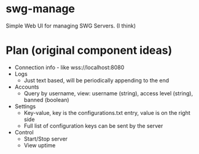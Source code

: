 # swg-manage

Simple Web UI for managing SWG Servers. (I think)

# Plan (original component ideas)

- Connection info - like wss://localhost:8080
- Logs
  - Just text based, will be periodically appending to the end
- Accounts
  - Query by username, view: username (string), access level (string), banned (boolean)
- Settings
  - Key-value, key is the configurations.txt entry, value is on the right side
  - Full list of configuration keys can be sent by the server
- Control
  - Start/Stop server
  - View uptime
